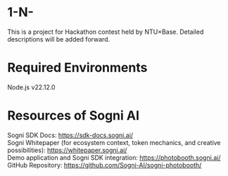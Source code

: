 # 1-N-
This is a project for Hackathon contest held by NTU×Base. Detailed descriptions will be added forward.

# Required Environments
Node.js v22.12.0

# Resources of Sogni AI
Sogni SDK Docs: https://sdk-docs.sogni.ai/  
Sogni Whitepaper (for ecosystem context, token mechanics, and creative possibilities): https://whitepaper.sogni.ai/  
Demo application and Sogni SDK integration: https://photobooth.sogni.ai/  
GitHub Repository: https://github.com/Sogni-AI/sogni-photobooth/  
